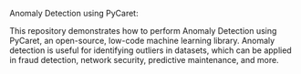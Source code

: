 Anomaly Detection using PyCaret:

This repository demonstrates how to perform Anomaly Detection using PyCaret, an open-source, low-code machine learning library. Anomaly detection is useful for identifying outliers in datasets, which can be applied in fraud detection, network security, predictive maintenance, and more.
